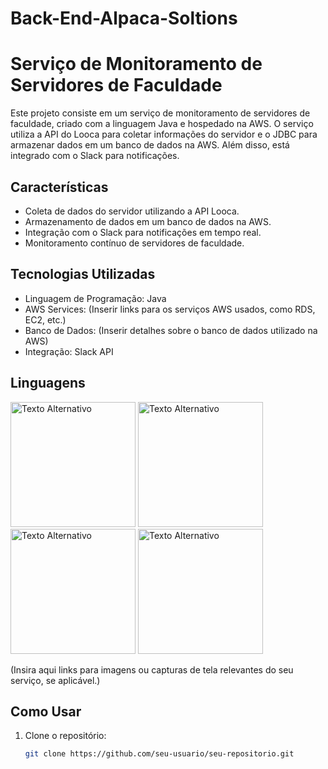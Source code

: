 # Back-End-Alpaca-Soltions

# Serviço de Monitoramento de Servidores de Faculdade

Este projeto consiste em um serviço de monitoramento de servidores de faculdade, criado com a linguagem Java e hospedado na AWS. O serviço utiliza a API do Looca para coletar informações do servidor e o JDBC para armazenar dados em um banco de dados na AWS. Além disso, está integrado com o Slack para notificações.

## Características

- Coleta de dados do servidor utilizando a API Looca.
- Armazenamento de dados em um banco de dados na AWS.
- Integração com o Slack para notificações em tempo real.
- Monitoramento contínuo de servidores de faculdade.

## Tecnologias Utilizadas

- Linguagem de Programação: Java
- AWS Services: (Inserir links para os serviços AWS usados, como RDS, EC2, etc.)
- Banco de Dados: (Inserir detalhes sobre o banco de dados utilizado na AWS)
- Integração: Slack API

## Linguagens

<img src="https://s2-techtudo.glbimg.com/twoewJmwpMgtGPcRPP8SxFlDVmM=/0x0:695x393/984x0/smart/filters:strip_icc()/i.s3.glbimg.com/v1/AUTH_08fbf48bc0524877943fe86e43087e7a/internal_photos/bs/2021/P/f/y52r4ySZWLkJjEhKLhgw/2014-11-14-java-logo.jpg" alt="Texto Alternativo" width="200px">
<img src="https://play-lh.googleusercontent.com/mzJpTCsTW_FuR6YqOPaLHrSEVCSJuXzCljdxnCKhVZMcu6EESZBQTCHxMh8slVtnKqo" alt="Texto Alternativo" width="200px">
<img src="https://a0.awsstatic.com/libra-css/images/logos/aws_logo_smile_1200x630.png" alt="Texto Alternativo" width="200px">
<img src="https://www.alura.com.br/artigos/assets/conhecendo-o-jdbc/jdbc.png" alt="Texto Alternativo" width="200px">


(Insira aqui links para imagens ou capturas de tela relevantes do seu serviço, se aplicável.)

## Como Usar

1. Clone o repositório:

   ```bash
   git clone https://github.com/seu-usuario/seu-repositorio.git
